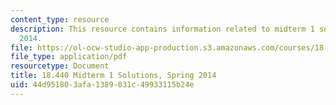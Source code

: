 ```yaml
---
content_type: resource
description: This resource contains information related to midterm 1 solutions, spring
  2014.
file: https://ol-ocw-studio-app-production.s3.amazonaws.com/courses/18-440-probability-and-random-variables-spring-2014/44d951803afa1389031c49933115b24e_MIT18_440S14_mid1_2014_sol.pdf
file_type: application/pdf
resourcetype: Document
title: 18.440 Midterm 1 Solutions, Spring 2014
uid: 44d95180-3afa-1389-031c-49933115b24e
---
```

